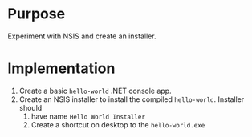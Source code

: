 # Purpose
Experiment with NSIS and create an installer.

# Implementation
1. Create a basic `hello-world` .NET console app.
1. Create an NSIS installer to install the compiled `hello-world`. Installer should
    1. have name `Hello World Installer`
    1. Create a shortcut on desktop to the `hello-world.exe`